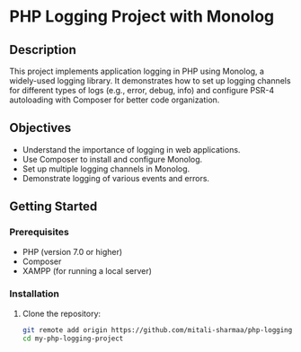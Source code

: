 # PHP Logging Project with Monolog

## Description
This project implements application logging in PHP using Monolog, a widely-used logging library. It demonstrates how to set up logging channels for different types of logs (e.g., error, debug, info) and configure PSR-4 autoloading with Composer for better code organization.

## Objectives
- Understand the importance of logging in web applications.
- Use Composer to install and configure Monolog.
- Set up multiple logging channels in Monolog.
- Demonstrate logging of various events and errors.

## Getting Started

### Prerequisites
- PHP (version 7.0 or higher)
- Composer
- XAMPP (for running a local server)

### Installation
1. Clone the repository:
   ```bash
   git remote add origin https://github.com/mitali-sharmaa/php-logging-app.git
   cd my-php-logging-project

